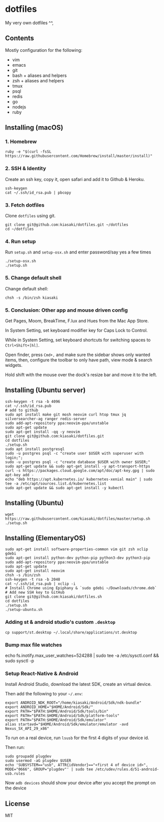 # dotfiles

My very own dotfiles ^^,

## Contents

Mostly configuration for the following:

- vim
- emacs
- git
- bash + aliases and helpers
- zsh + aliases and helpers
- tmux
- psql
- redis
- go
- nodejs
- ruby

## Installing (macOS)

### 1. Homebrew

```
ruby -e "$(curl -fsSL https://raw.githubusercontent.com/Homebrew/install/master/install)"
```

### 2. SSH & Identity

Create an ssh key, copy it, open safari and add it to Github & Heroku.

```
ssh-keygen
cat ~/.ssh/id_rsa.pub | pbcopy
```

### 3. Fetch dotfiles

Clone `dotfiles` using git.

```
git clone git@github.com:kiasaki/dotfiles.git ~/dotfiles
cd ~/dotfiles
```

### 4. Run setup

Run `setup.sh` and `setup-osx.sh` and enter password/say yes a few times

```
./setup-osx.sh
./setup.sh
```

### 5. Change default shell

Change default shell:

```
chsh -s /bin/zsh kiasaki
```

### 5. Conclusion: Other app and mouse driven config

Get Pages, Moom, BreakTime, F.lux and Hues from the Mac App Store.

In System Setting, set keyboard modifier key for Caps Lock to Control.

While in System Setting, set keyboard shortcuts for switching spaces to `Ctrl+Shift+[hl]`.

Open finder, press `Cmd+,` and make sure the sidebar shows only wanted items, then, configure the toolbar to only have path, view mode & search widgets.

Hold shift with the mouse over the dock's resize bar and move it to the left.

## Installing (Ubuntu server)

```
ssh-keygen -t rsa -b 4096
cat ~/.ssh/id_rsa.pub
# add to github
sudo apt install make git mosh neovim curl htop tmux jq silversearcher-ag ranger redis-server
sudo add-apt-repository ppa:neovim-ppa/unstable
sudo apt-get update
sudo apt-get install -qq -y neovim
git clone git@github.com:kiasaki/dotfiles.git
cd dotfiles
./setup.sh
sudo apt install postgresql
sudo -u postgres psql -c "create user $USER with superuser with login;";
sudo -u postgres psql -c "create database $USER with owner $USER;"
sudo apt-get update && sudo apt-get install -y apt-transport-https
curl -s https://packages.cloud.google.com/apt/doc/apt-key.gpg | sudo apt-key add -
echo "deb https://apt.kubernetes.io/ kubernetes-xenial main" | sudo tee -a /etc/apt/sources.list.d/kubernetes.list
sudo apt-get update && sudo apt-get install -y kubectl
```

## Installing (Ubuntu)

```
wget https://raw.githubusercontent.com/kiasaki/dotfiles/master/setup.sh
./setup.sh
```

## Installing (ElementaryOS)

```
sudo apt-get install software-properties-common vim git zsh xclip gdebi
sudo apt-get install python-dev python-pip python3-dev python3-pip
sudo add-apt-repository ppa:neovim-ppa/unstable
sudo apt-get update
sudo apt-get install neovim
chsh -s /bin/zsh
ssh-keygen -t rsa -b 2048
cat ~/.ssh/id_rsa.pub | xclip -i
# Install Chrome using Epiphany & `sudo gdebi ~/Downloads/chrome.deb`
# Add new SSH key to GitHub
git clone git@github.com:kiasaki/dotfiles.sh
cd dotfiles
./setup.sh
./setup-ubuntu.sh
```

### Adding st & android studio's custom `.desktop`

```
cp support/st.desktop ~/.local/share/applications/st.desktop
```

### Bump max file watches

echo fs.inotify.max_user_watches=524288 | sudo tee -a /etc/sysctl.conf && sudo sysctl -p

### Setup React-Native & Android

Install Android Studio, download the latest SDK, create an virtual device.

Then add the following to your `~/.env`:

```
export ANDROID_NDK_ROOT="/home/kiasaki/Android/Sdk/ndk-bundle"
export ANDROID_HOME="$HOME/Android/Sdk/"
export PATH="$PATH:$HOME/Android/Sdk/tools/bin"
export PATH="$PATH:$HOME/Android/Sdk/platform-tools"
export PATH="$PATH:$HOME/Android/Sdk/emulator"
alias startavd="$HOME/Android/Sdk/emulator/emulator -avd Nexus_5X_API_29_x86"
```

To run on a real device, run `lsusb` for the first 4 digits of your device id.

Then run:

```
sudo groupadd plugdev
sudo usermod -aG plugdev $USER
echo 'SUBSYSTEM=="usb", ATTR{idVendor}=="<first 4 of device id>", MODE="0666", GROUP="plugdev"' | sudo tee /etc/udev/rules.d/51-android-usb.rules
```

Now `adb devices` should show your device after you accept the prompt on the device

## License

MIT
